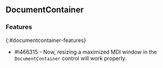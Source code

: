 ## DocumentContainer   

### Features
{:#documentcontainer-features}

* \#I466315 - Now, resizing a maximized MDI window in the `DocumentContainer` control will work properly.